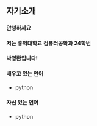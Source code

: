 ## 자기소개
#### 안녕하세요
#### 저는 홍익대학교 컴퓨터공학과 24학번
#### 박영환입니다!   

#### 배우고 있는 언어
* python   

#### 자신 있는 언어
* python   